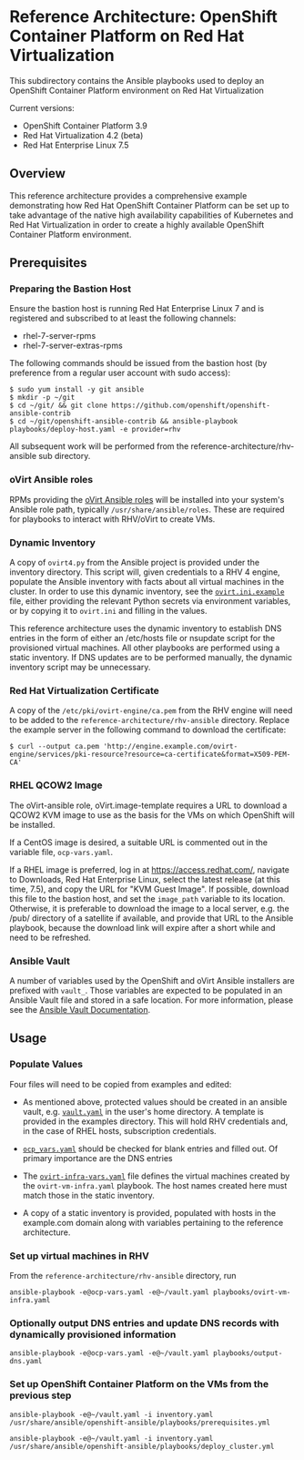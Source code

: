 # Reference Architecture:  OpenShift Container Platform on Red Hat Virtualization
This subdirectory contains the Ansible playbooks used to deploy 
an OpenShift Container Platform environment on Red Hat Virtualization

Current versions:

* OpenShift Container Platform 3.9
* Red Hat Virtualization 4.2 (beta)
* Red Hat Enterprise Linux 7.5

## Overview
This reference architecture provides a comprehensive example demonstrating how Red Hat OpenShift Container Platform
can be set up to take advantage of the native high availability capabilities of Kubernetes and Red Hat Virtualization
in order to create a highly available OpenShift Container Platform environment.

## Prerequisites

### Preparing the Bastion Host

Ensure the bastion host is running Red Hat Enterprise Linux 7 and is registered and
subscribed to at least the following channels:

* rhel-7-server-rpms
* rhel-7-server-extras-rpms

The following commands should be issued from the bastion host (by preference from a
regular user account with sudo access):

```
$ sudo yum install -y git ansible
$ mkdir -p ~/git
$ cd ~/git/ && git clone https://github.com/openshift/openshift-ansible-contrib
$ cd ~/git/openshift-ansible-contrib && ansible-playbook playbooks/deploy-host.yaml -e provider=rhv
```

All subsequent work will be performed from the reference-architecture/rhv-ansible sub directory.

### oVirt Ansible roles
RPMs providing the [oVirt Ansible roles](https://github.com/ovirt/ovirt-ansible) will be installed
into your system's Ansible role path, typically `/usr/share/ansible/roles`.
These are required for playbooks to interact with RHV/oVirt to create VMs.

### Dynamic Inventory
A copy of `ovirt4.py` from the Ansible project is provided under the inventory directory. This script will, given credentials to a RHV 4 engine, populate the Ansible inventory with facts about all virtual machines in the cluster. In order to use this dynamic inventory, see the [`ovirt.ini.example`](inventory/ovirt.ini.example) file, either providing the relevant Python secrets via environment variables, or by copying it to `ovirt.ini` and filling in the values.

This reference architecture uses the dynamic inventory to establish DNS entries in the form of either an /etc/hosts file or nsupdate script for the provisioned virtual machines. All other playbooks are performed using a static inventory. If DNS updates are to be performed manually, the dynamic inventory script may be unnecessary.

### Red Hat Virtualization Certificate
A copy of the `/etc/pki/ovirt-engine/ca.pem` from the RHV engine will need to be added to the
`reference-architecture/rhv-ansible` directory. Replace the example server in the following command to download the certificate:

```
$ curl --output ca.pem 'http://engine.example.com/ovirt-engine/services/pki-resource?resource=ca-certificate&format=X509-PEM-CA'

```

### RHEL QCOW2 Image
The oVirt-ansible role, oVirt.image-template requires a URL to download a QCOW2 KVM image to use as
the basis for the VMs on which OpenShift will be installed.

If a CentOS image is desired, a suitable URL is commented out in the variable file, `ocp-vars.yaml`.

If a RHEL image is preferred, log in at <https://access.redhat.com/>, navigate to Downloads, Red Hat Enterprise Linux,
select the latest release (at this time, 7.5), and copy the URL for "KVM Guest Image". If possible, download
this file to the bastion host, and set the `image_path` variable to its location. Otherwise, it is
preferable to download the image to a local server, e.g. the /pub/ directory of a satellite if
available, and provide that URL to the Ansible playbook, because the download link will expire
after a short while and need to be refreshed.

### Ansible Vault
A number of variables used by the OpenShift and oVirt Ansible installers are prefixed with `vault_`. Those 
variables are expected to be populated in an Ansible Vault file and stored in a safe location.
For more information, please see the
[Ansible Vault Documentation](http://docs.ansible.com/ansible/2.5/user_guide/vault.html).

## Usage

### Populate Values

Four files will need to be copied from examples and edited:

* As mentioned above, protected values should be created in an ansible vault, e.g. [`vault.yaml`](vault.yaml) in the user's home directory. A template is provided in the examples directory. This will hold RHV credentials and, in the case of RHEL hosts, subscription credentials.

* [`ocp_vars.yaml`](ocp_vars.yaml) should be checked for blank entries and filled out. Of primary importance are the DNS entries

* The [`ovirt-infra-vars.yaml`](ovirt-infra-vars.yaml) file defines the virtual machines created by the `ovirt-vm-infra.yaml` playbook. The host names created here must match those in the static inventory.

* A copy of a static inventory is provided, populated with hosts in the example.com domain along with variables pertaining to the reference architecture. 

### Set up virtual machines in RHV
From the `reference-architecture/rhv-ansible` directory, run

```
ansible-playbook -e@ocp-vars.yaml -e@~/vault.yaml playbooks/ovirt-vm-infra.yaml
```
### Optionally output DNS entries and update DNS records with dynamically provisioned information

```
ansible-playbook -e@ocp-vars.yaml -e@~/vault.yaml playbooks/output-dns.yaml
```

### Set up OpenShift Container Platform on the VMs from the previous step

```
ansible-playbook -e@~/vault.yaml -i inventory.yaml /usr/share/ansible/openshift-ansible/playbooks/prerequisites.yml 

ansible-playbook -e@~/vault.yaml -i inventory.yaml /usr/share/ansible/openshift-ansible/playbooks/deploy_cluster.yml
```

